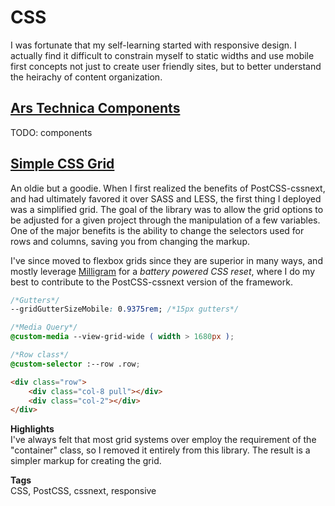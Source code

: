 # CSS

I was fortunate that my self-learning started with responsive design.  I actually find it difficult to constrain myself to static widths and use mobile first concepts not just to create user friendly sites, but to better understand the heirachy of content organization.

## [Ars Technica Components](https://arstechnica.com)

TODO: components 

## [Simple CSS Grid](https://www.npmjs.com/package/brkstn-grid-cssnext)

An oldie but a goodie.  When I first realized the benefits of PostCSS-cssnext, and had ultimately favored it over SASS and LESS, the first thing I deployed was a simplified grid.  The goal of the library was to allow the grid options to be adjusted for a given project through the manipulation of a few variables.  One of the major benefits is the ability to change the selectors used for rows and columns, saving you from changing the markup.

I've since moved to flexbox grids since they are superior in many ways, and mostly leverage [Milligram](http://milligram.io/) for a _battery powered CSS reset_, where I do my best to contribute to the PostCSS-cssnext version of the framework.

```css
/*Gutters*/
--gridGutterSizeMobile: 0.9375rem; /*15px gutters*/

/*Media Query*/
@custom-media --view-grid-wide ( width > 1680px );

/*Row class*/
@custom-selector :--row .row;
```

```html
<div class="row">
    <div class="col-8 pull"></div>
    <div class="col-2"></div>
</div>
```

__Highlights__  
I've always felt that most grid systems over employ the requirement of the "container" class, so I removed it entirely from this library.  The result is a simpler markup for creating the grid.

__Tags__  
CSS, PostCSS, cssnext, responsive

